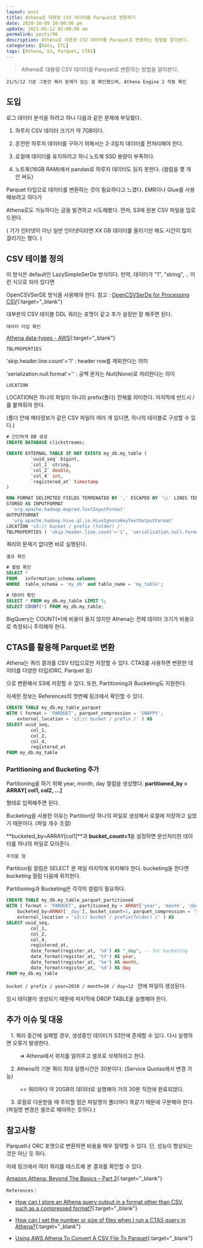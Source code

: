 ```yaml
---
layout: post
title: Athena로 대용량 CSV 데이터를 Parquet로 변환하기
date: 2020-10-09 10:00:00 pm
update: 2021-05-12 02:00:00 am
permalink: posts/96
description: Athena로 대용량 CSV 데이터를 Parquet로 변환하는 방법을 알아본다.
categories: [Data, ETL]
tags: [Athena, S3, Parquet, CTAS]
---
```


> Athena로 대용량 CSV 데이터를 Parquet로 변환하는 방법을 알아본다.

```text
21/5/12 기준 그동안 쿼리 문제가 있는 걸 확인했으며, Athena Engine 2 작동 확인
```

## 도입

로그 데이터 분석을 하려고 하니 다음과 같은 문제에 부딪혔다.

1. 하루치 CSV 데이터 크기가 약 7GB이다.

2. 온전한 하루치 데이터를 구하기 위해서는 2-3일치 데이터를 전처리해야 한다.

3. 로컬에 데이터를 유지하려고 하니 노트북 SSD 용량이 부족하다.

4. 노트북(16GB RAM)에서 pandas로 하루치 데이터도 읽지 못한다. (컬럼을 몇 개 안 써도)

Parquet 타입으로 데이터를 변환하는 것이 필요하다고 느꼈다. EMR이나 Glue를 사용해보려고 하다가 

Athena로도 가능하다는 글을 발견하고 시도해봤다. 먼저, S3에 원본 CSV 파일을 업로드한다. 

( 기가 인터넷이 아닌 일반 인터넷이라면 XX GB 데이터를 올리기만 해도 시간이 많이 걸리기는 했다. )

## CSV 테이블 정의

이 방식은 default인 LazySimpleSerDe 방식이다. 만약, 데이터가 "1", "string", .. 이런 식으로 되어 있다면 

OpenCSVSerDE 방식을 사용해야 한다. 참고 : [OpenCSVSerDe for Processing CSV](https://docs.aws.amazon.com/athena/latest/ug/csv-serde.html){:target="_blank"}

대부분의 CSV 테이블 DDL 쿼리는 포맷이 같고 추가 설정만 잘 해주면 된다.

`데이터 타입 확인` 

[Athena data-types - AWS](https://docs.aws.amazon.com/athena/latest/ug/data-types.html){:target="_blank"}

`TBLPROPERTIES`

'skip.header.line.count'='1' : header row를 제외한다는 의미

'serialization.null.format'='' : 공백 문자는 Null(None)로 처리한다는 의미

`LOCATION`

LOCATION은 하나의 파일이 아니라 prefix(폴더) 전체를 의미한다. 마지막에 반드시 /를 붙여줘야 한다.

(폴더 안에 메타정보가 같은 CSV 파일이 여러 개 있다면, 하나의 테이블로 구성할 수 있다.)


``` sql
# 간단하게 DB 생성
CREATE DATABASE clickstreams; 

CREATE EXTERNAL TABLE IF NOT EXISTS my_db.my_table (
         `uuid_seq` bigint,
         `col_1` string,
         `col_2` double,
         `col_4` int,
         `registered_at` timestamp 
)

ROW FORMAT DELIMITED FIELDS TERMINATED BY ',' ESCAPED BY '\\' LINES TERMINATED BY '\n' 
STORED AS INPUTFORMAT
  'org.apache.hadoop.mapred.TextInputFormat'
OUTPUTFORMAT
  'org.apache.hadoop.hive.ql.io.HiveIgnoreKeyTextOutputFormat'
LOCATION 's3:// bucket / prefix (folder) /' 
TBLPROPERTIES ( 'skip.header.line.count'='1', 'serialization.null.format'='' );
```

쿼리의 문제가 없다면 바로 실행된다. 

    결과 확인

``` sql
# 컬럼 확인
SELECT *
FROM   information_schema.columns
WHERE  table_schema = 'my_db' and table_name = 'my_table';

# 데이터 확인
SELECT * FROM my_db.my_table LIMIT 5;
SELECT COUNT(*) FROM my_db.my_table;
```

BigQuery는 COUNT(*)에 비용이 들지 않지만 Athena는 전체 데이터 크기가 비용으로 측정되니 주의해야 한다.


## CTAS를 활용해 Parquet로 변환

Athena는 쿼리 결과를 CSV 타입으로만 저장할 수 있다. CTAS를 사용하면 변환한 데이터를 다양한 타입(ORC, Parquet 등)

으로 변환해서 S3에 저장할 수 있다. 또한, Partitioning과 Bucketing도 지원한다. 

자세한 정보는 References의 첫번째 링크에서 확인할 수 있다.

``` sql
CREATE TABLE my_db.my_table_parquet
WITH ( format = 'PARQUET', parquet_compression = 'SNAPPY', 
    external_location = 's3:// bucket / prefix /' ) AS
SELECT uuid_seq,
         col_1,
         col_2,
         col_4,
         registered_at
FROM my_db.my_table
```

### Partitioning and Bucketing 추가

Partitioning을 하기 위해 year, month, day 컬럼을 생성했다. **partitioned_by = ARRAY[ col1, col2, ...]**

형태로 입력해주면 된다.

Bucketing을 사용한 이유는 Partition당 하나의 파일로 생성해서 로컬에 저장하고 싶었기 때문이다. (파일 개수 조절)

**bucketed_by=ARRAY[col1]**과 **bucket_count=1**을 설정하면 분산처리한 데이터를 하나의 파일로 모아준다.

    주의할 점

Partition될 컬럼은 SELECT 문 제일 마지막에 위치해야 한다. bucketing을 한다면 bucketing 컬럼 다음에 위치한다.

Partitioning과 Bucketing은 각각의 컬럼이 필요하다.

``` sql
CREATE TABLE my_db.my_table_parquet_partitioned
WITH ( format = 'PARQUET', partitioned_by = ARRAY['year', 'month', 'day'], 
    bucketed_by=ARRAY['_day'], bucket_count=1, parquet_compression = 'SNAPPY', 
    external_location = 's3:// bucket / prefix(folder) /' ) AS
SELECT uuid_seq,
         col_1,
         col_2, 
         col_4,
         registered_at,
         date_format(register_at, '%d') AS "_day", -- for bucketing
         date_format(register_at, '%Y') AS year,
         date_format(register_at, '%m') AS month,
         date_format(register_at, '%d') AS day
FROM my_db.my_table
```

`bucket / prefix / year=2020 / month=10 / day=12 ` 안에 파일이 생성된다. 

임시 테이블이 생성되기 때문에 마지막에 DROP TABLE을 실행해야 한다.

## 추가 이슈 및 대응

&nbsp;&nbsp; 1. 쿼리 중간에 실패할 경우, 생성중인 데이터가 S3안에 존재할 수 있다. 다시 실행하면 오류가 발생한다.

&nbsp;&nbsp;&nbsp;&nbsp;&nbsp;&nbsp;&nbsp;&nbsp; => Athena에서 위치를 알려주고 셀프로 삭제하라고 한다.

&nbsp;&nbsp; 2. Athena의 기본 쿼리 최대 실행시간은 30분이다. (Service Quotas에서 변경 가능) 

&nbsp;&nbsp;&nbsp;&nbsp;&nbsp;&nbsp;&nbsp;&nbsp; => 쿼리마다 약 20GB의 데이터로 실행해야 거의 30분 직전에 완료되었다.

&nbsp;&nbsp; 3. 로컬로 다운받을 때 주의할 점은 파일명이 폴더마다 똑같기 때문에 구분해야 한다. (파일명 변경은 셀프로 해야하는 듯하다.)

## 참고사항

Parquet나 ORC 포맷으로 변환하면 비용을 매우 절약할 수 있다. 단, 성능이 향상되는 것은 아닌 듯 하다.

아래 링크에서 여러 쿼리를 테스트해 본 결과를 확인할 수 있다.

[Amazon Athena: Beyond The Basics – Part 2](https://www.northbaysolutions.com/amazon-athena-beyond-the-basics-part-2/){:target="_blank"}

`References` : 

* [How can I store an Athena query output in a format other than CSV, such as a compressed format?](https://aws.amazon.com/premiumsupport/knowledge-center/athena-query-output-different-format/?nc1=h_ls){:target="_blank"}

* [How can I set the number or size of files when I run a CTAS query in Athena?](https://aws.amazon.com/ko/premiumsupport/knowledge-center/set-file-number-size-ctas-athena/){:target="_blank"}

* [Using AWS Athena To Convert A CSV File To Parquet](https://www.cloudforecast.io/blog/Athena-to-transform-CSV-to-Parquet/){:target="_blank"}


